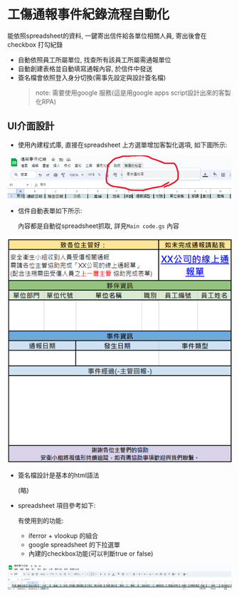 # 工傷通報事件紀錄流程自動化
能依照spreadsheet的資料, 一鍵寄出信件給各單位相關人員, 寄出後會在checkbox 打勾紀錄
* 自動依照員工所屬單位, 找查所有該員工所屬需通報單位
* 自動創建表格並自動填寫通報內容, 於信件中發送
* 簽名檔會依照登入身分切換(需事先設定與設計簽名檔)
  > note: 需要使用google 服務(這是用google apps script設計出來的客製化RPA)

## UI介面設計
* 使用內建程式庫, 直接在spreadsheet 上方選單增加客製化選項, 如下圖所示:

![custom_list](工傷通報事件紀錄流程自動化/custom_list.png)

* 信件自動表單如下所示:

  內容都是自動從spreadsheet抓取, 詳見`Main code.gs` 內容

![form_preview](工傷通報事件紀錄流程自動化/form_preview.png)

* 簽名檔設計是基本的html語法

  (略)

* spreadsheet 項目參考如下:

  有使用到的功能:
  
  * iferror + vlookup 的組合
  * google spreadsheet 的下拉選單
  * 內建的checkbox功能(可以判斷true or false)

![spreadsheetForm_exammple](工傷通報事件紀錄流程自動化/spreadsheetForm_example.png)


